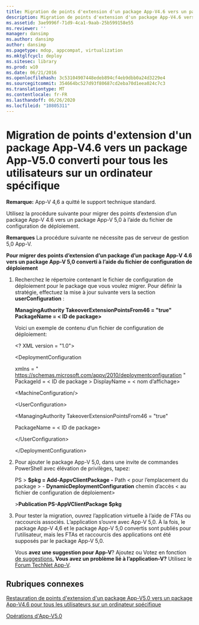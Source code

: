 ```yaml
---
title: Migration de points d'extension d'un package App-V4.6 vers un package App-V5.0 converti pour tous les utilisateurs sur un ordinateur spécifique
description: Migration de points d'extension d'un package App-V4.6 vers un package App-V5.0 converti pour tous les utilisateurs sur un ordinateur spécifique
ms.assetid: 3ae9996f-71d9-4ca1-9aab-25b599158e55
ms.reviewer: ''
manager: dansimp
ms.author: dansimp
author: dansimp
ms.pagetype: mdop, appcompat, virtualization
ms.mktglfcycl: deploy
ms.sitesec: library
ms.prod: w10
ms.date: 06/21/2016
ms.openlocfilehash: 3c53104907448edeb894cf4eb9dbb0a24d3229e4
ms.sourcegitcommit: 354664bc527d93f80687cd2eba70d1eea024c7c3
ms.translationtype: MT
ms.contentlocale: fr-FR
ms.lasthandoff: 06/26/2020
ms.locfileid: "10805311"
---
```

# Migration de points d'extension d'un package App-V4.6 vers un package App-V5.0 converti pour tous les utilisateurs sur un ordinateur spécifique

**Remarque:** App-V 4,6 a quitté le support technique standard.

Utilisez la procédure suivante pour migrer des points d’extension d’un package App-V 4.6 vers un package App-V 5,0 à l’aide du fichier de configuration de déploiement.

**Remarques**  La procédure suivante ne nécessite pas de serveur de gestion 5,0 App-V.

 

**Pour migrer des points d’extension d’un package d’un package App-V 4.6 vers un package App-V 5,0 converti à l’aide du fichier de configuration de déploiement**

1. Recherchez le répertoire contenant le fichier de configuration de déploiement pour le package que vous voulez migrer. Pour définir la stratégie, effectuez la mise à jour suivante vers la section **userConfiguration** :

   **ManagingAuthority TakeoverExtensionPointsFrom46 = "true" PackageName = &lt; ID de package&gt;**

   Voici un exemple de contenu d’un fichier de configuration de déploiement:

   &lt;? XML version = "1.0"&gt;

   &lt;DeploymentConfiguration

   xmlns = " <https://schemas.microsoft.com/appv/2010/deploymentconfiguration> " PackageId = &lt; ID de package &gt; DisplayName = &lt; nom d’affichage&gt;

   &lt;MachineConfiguration/&gt;

   &lt;UserConfiguration&gt;

   &lt;ManagingAuthority TakeoverExtensionPointsFrom46 = "true"

   PackageName = &lt; ID de package&gt;

   &lt;/UserConfiguration&gt;

   &lt;/DeploymentConfiguration&gt;

2. Pour ajouter le package App-V 5,0, dans une invite de commandes PowerShell avec élévation de privilèges, tapez:

   PS &gt; **$pkg = Add-AppvClientPackage** **-** Path &lt; pour l’emplacement du package &gt;  - **DynamicDeploymentConfiguration** chemin d’accès &lt; au fichier de configuration de déploiement&gt;

   &gt;**Publication PS-AppVClientPackage $pkg**

3. Pour tester la migration, ouvrez l’application virtuelle à l’aide de FTAs ou raccourcis associés. L’application s’ouvre avec App-V 5,0. À la fois, le package App-V 4,6 et le package App-V 5,0 convertis sont publiés pour l’utilisateur, mais les FTAs et raccourcis des applications ont été supposés par le package App-V 5,0.

   Vous **avez une suggestion pour App-V**? Ajoutez ou Votez en fonction [de suggestions.](http://appv.uservoice.com/forums/280448-microsoft-application-virtualization) **Vous avez un problème lié à l’application-V?** Utilisez le [Forum TechNet App-V](https://social.technet.microsoft.com/Forums/home?forum=mdopappv).

## Rubriques connexes


[Restauration de points d'extension d'un package App-V5.0 vers un package App-V4.6 pour tous les utilisateurs sur un ordinateur spécifique](how-to-revert-extension-points-from-an-app-v-50-package-to-an-app-v-46-package-for-all-users-on-a-specific-computer.md)

[Opérations d'App-V5.0](operations-for-app-v-50.md)

 

 





